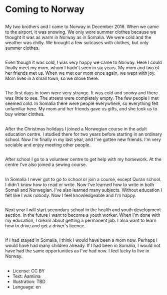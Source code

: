 # Coming to Norway

##
My two brothers and I came to Norway in December 2016. When we came to the airport, it was snowing. We only wore summer clothes because we thought it was as warm in Norway as in Somalia. We were cold and the weather was chilly. We brought a few suitcases with clothes, but only summer clothes.

##
Even though it was cold, I was very happy we came to Norway. Here I could finally meet my mom, whom I hadn't seen in six years. My mom and two of her friends met us. When we met our mom once again, we wept with joy. Mom lives in a small town, so we drove there.

##
The first days in town were very strange. It was cold and snowy and there was little to see. The streets were completely empty. The few people I met seemed cold. In Somalia there were people everywhere, so everything felt unfamiliar here. My mom and her friends gave us gifts, and she took us to buy winter clothes.

##
After the Christmas holidays I joined a Norwegian course in the adult education centre. I studied there for two years before starting in an ordinary school. Now I'm finally in my last year, and I've gotten new friends. I'm very sociable and enjoy meeting other people.

##
After school I go to a volunteer centre to get help with my homework. At the centre I've also joined a sewing course.

##
In Somalia I never got to go to school or join a course, except Quran school. I didn't know how to read or write. Now I've learned how to write in both Somali and Norwegian. I've also learned many subjects. Without education I felt like I was nobody. Now I feel knowledgeable and I'm happy.

##
Next year I will start secondary school in the health and youth development section. In the future I want to become a youth worker. When I'm done with my education, I dream about getting a permanent job. I also want to learn how to drive and get a driver's licence.

##
If I had stayed in Somalia, I think I would have been a mom now. Perhaps I would have had many children already. If I had been in Somalia, I would not have had the same opportunities as I've had now. I feel lucky to live in Norway.

##
* License: CC BY
* Text: Aamiina
* Illustration: TBD
* Language: en
